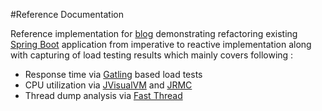 #Reference Documentation

Reference implementation for [blog](http://dhaval-shah.com/refactoring-from-imperative-to-reactive-implementation) demonstrating refactoring existing [Spring Boot]() application
from imperative to reactive implementation along with capturing of load testing results
which mainly covers following :
* Response time via [Gatling](https://gatling.io/) based load tests
* CPU utilization via [JVisualVM](https://docs.oracle.com/javase/8/docs/technotes/tools/unix/jvisualvm.html) and [JRMC](https://www.oracle.com/middleware/technologies/jrockit.html)
* Thread dump analysis via [Fast Thread](https://fastthread.io/)
